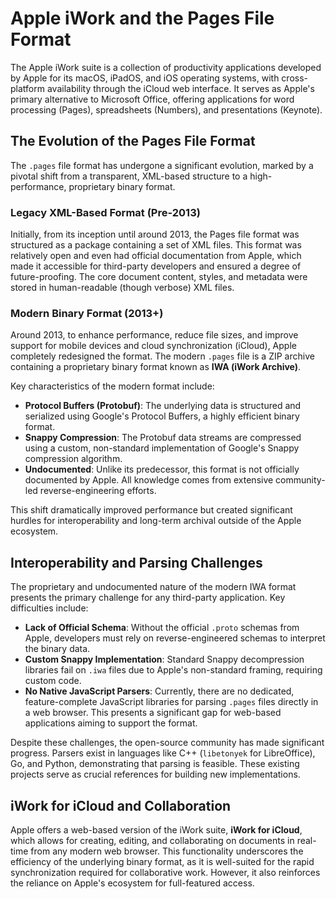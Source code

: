
# Apple iWork and the Pages File Format

The Apple iWork suite is a collection of productivity applications developed by Apple for its macOS, iPadOS, and iOS operating systems, with cross-platform availability through the iCloud web interface. It serves as Apple's primary alternative to Microsoft Office, offering applications for word processing (Pages), spreadsheets (Numbers), and presentations (Keynote).

## The Evolution of the Pages File Format

The `.pages` file format has undergone a significant evolution, marked by a pivotal shift from a transparent, XML-based structure to a high-performance, proprietary binary format.

### Legacy XML-Based Format (Pre-2013)

Initially, from its inception until around 2013, the Pages file format was structured as a package containing a set of XML files. This format was relatively open and even had official documentation from Apple, which made it accessible for third-party developers and ensured a degree of future-proofing. The core document content, styles, and metadata were stored in human-readable (though verbose) XML files.

### Modern Binary Format (2013+)

Around 2013, to enhance performance, reduce file sizes, and improve support for mobile devices and cloud synchronization (iCloud), Apple completely redesigned the format. The modern `.pages` file is a ZIP archive containing a proprietary binary format known as **IWA (iWork Archive)**.

Key characteristics of the modern format include:

*   **Protocol Buffers (Protobuf)**: The underlying data is structured and serialized using Google's Protocol Buffers, a highly efficient binary format.
*   **Snappy Compression**: The Protobuf data streams are compressed using a custom, non-standard implementation of Google's Snappy compression algorithm.
*   **Undocumented**: Unlike its predecessor, this format is not officially documented by Apple. All knowledge comes from extensive community-led reverse-engineering efforts.

This shift dramatically improved performance but created significant hurdles for interoperability and long-term archival outside of the Apple ecosystem.

## Interoperability and Parsing Challenges

The proprietary and undocumented nature of the modern IWA format presents the primary challenge for any third-party application. Key difficulties include:

*   **Lack of Official Schema**: Without the official `.proto` schemas from Apple, developers must rely on reverse-engineered schemas to interpret the binary data.
*   **Custom Snappy Implementation**: Standard Snappy decompression libraries fail on `.iwa` files due to Apple's non-standard framing, requiring custom code.
*   **No Native JavaScript Parsers**: Currently, there are no dedicated, feature-complete JavaScript libraries for parsing `.pages` files directly in a web browser. This presents a significant gap for web-based applications aiming to support the format.

Despite these challenges, the open-source community has made significant progress. Parsers exist in languages like C++ (`libetonyek` for LibreOffice), Go, and Python, demonstrating that parsing is feasible. These existing projects serve as crucial references for building new implementations.

## iWork for iCloud and Collaboration

Apple offers a web-based version of the iWork suite, **iWork for iCloud**, which allows for creating, editing, and collaborating on documents in real-time from any modern web browser. This functionality underscores the efficiency of the underlying binary format, as it is well-suited for the rapid synchronization required for collaborative work. However, it also reinforces the reliance on Apple's ecosystem for full-featured access.
